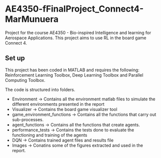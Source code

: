 # AE4350-fFinalProject_Connect4-MarMunuera
Project for the course AE4350 - Bio-inspired Intelligence and learning for Aerospace Applications. This project aims to use RL in the board game Connect 4.

## Set up
This project has been coded in MATLAB and requires the following: Reinforcement Learning Toolbox, Deep Learning Toolbox and Parallel Computing Toolbox.

The code is structured into folders.
- Environment -> Contains all the environment matlab files to simulate the different environments presented in the report
- Visualizer -> Contains the board game visualizer tool
- game_environment_functions -> Contains all the functions that carry out sub-processes.
- agent_functions -> Contains all the functions that create agents.
- performance_tests -> Contains the tests done to evaluate the functioning and training of the agents
- DQN -> Contains trained agent files and results file
- Images -> Conatins some of the figures extracted and used in the report.
